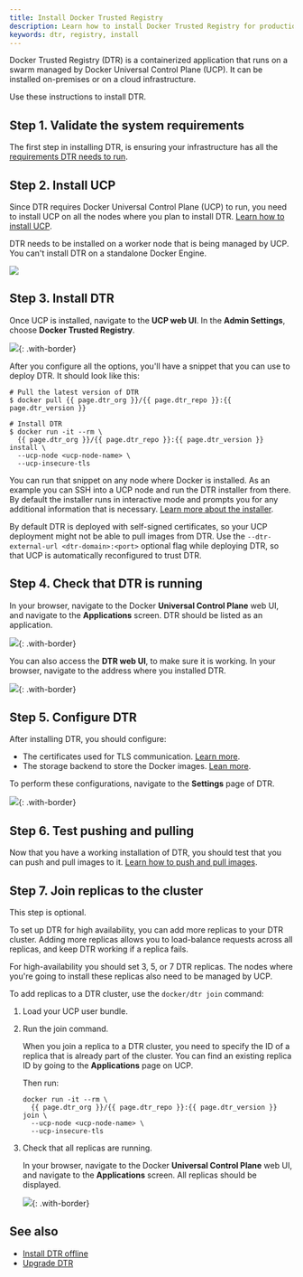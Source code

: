 ```yaml
---
title: Install Docker Trusted Registry
description: Learn how to install Docker Trusted Registry for production.
keywords: dtr, registry, install
---
```


Docker Trusted Registry (DTR) is a containerized application that runs on a
swarm managed by Docker Universal Control Plane (UCP). It can be installed
on-premises or on a cloud infrastructure.

Use these instructions to install DTR.

## Step 1. Validate the system requirements

The first step in installing DTR, is ensuring your
infrastructure has all the [requirements DTR needs to run](system-requirements.md).

## Step 2. Install UCP

Since DTR requires Docker Universal Control Plane (UCP)
to run, you need to install UCP on all the nodes where you plan to install DTR.
[Learn how to install UCP](/datacenter/ucp/2.2/guides/admin/install.md).

DTR needs to be installed on a worker node that is being managed by UCP.
You can't install DTR on a standalone Docker Engine.

![](../../images/install-dtr-1.svg)


## Step 3. Install DTR

Once UCP is installed, navigate to the **UCP web UI**. In the **Admin Settings**,
choose **Docker Trusted Registry**.

![](../../images/install-dtr-2.png){: .with-border}

After you configure all the options, you'll have a snippet that you can use
to deploy DTR. It should look like this:

```none
# Pull the latest version of DTR
$ docker pull {{ page.dtr_org }}/{{ page.dtr_repo }}:{{ page.dtr_version }}

# Install DTR
$ docker run -it --rm \
  {{ page.dtr_org }}/{{ page.dtr_repo }}:{{ page.dtr_version }} install \
  --ucp-node <ucp-node-name> \
  --ucp-insecure-tls
```

You can run that snippet on any node where Docker is installed. As an example
you can SSH into a UCP node and run the DTR installer from there. By default
the installer runs in interactive mode and prompts you for any additional
information that is necessary.
[Learn more about the installer](../../../reference/cli/install.md).

By default DTR is deployed with self-signed certificates, so your UCP deployment
might not be able to pull images from DTR.
Use the `--dtr-external-url <dtr-domain>:<port>` optional flag while deploying
DTR, so that UCP is automatically reconfigured to trust DTR.

## Step 4. Check that DTR is running

In your browser, navigate to the Docker **Universal Control Plane**
web UI, and navigate to the **Applications** screen. DTR should be listed
as an application.

![](../../images/install-dtr-3.png){: .with-border}

You can also access the **DTR web UI**, to make sure it is working. In your
browser, navigate to the address where you installed DTR.

![](../../images/install-dtr-4.png){: .with-border}


## Step 5. Configure DTR

After installing DTR, you should configure:

  * The certificates used for TLS communication. [Learn more](../configure/use-your-own-tls-certificates.md).
  * The storage backend to store the Docker images. [Lean more](../configure/external-storage/index.md).

  To perform these configurations, navigate to the **Settings** page of DTR.

  ![](../../images/install-dtr-5.png){: .with-border}


## Step 6. Test pushing and pulling

Now that you have a working installation of DTR, you should test that you can
push and pull images to it.
[Learn how to push and pull images](../../user/manage-images/pull-and-push-images.md).

## Step 7. Join replicas to the cluster

This step is optional.

To set up DTR for high availability,
you can add more replicas to your DTR cluster. Adding more replicas allows you
to load-balance requests across all replicas, and keep DTR working if a
replica fails.

For high-availability you should set 3, 5, or 7 DTR replicas. The nodes where
you're going to install these replicas also need to be managed by UCP.

To add replicas to a DTR cluster, use the `docker/dtr join` command:

1. Load your UCP user bundle.

2.  Run the join command.

    When you join a replica to a DTR cluster, you need to specify the
    ID of a replica that is already part of the cluster. You can find an
    existing replica ID by going to the **Applications** page on UCP.

    Then run:

    ```none
    docker run -it --rm \
      {{ page.dtr_org }}/{{ page.dtr_repo }}:{{ page.dtr_version }} join \
      --ucp-node <ucp-node-name> \
      --ucp-insecure-tls
    ```

3. Check that all replicas are running.

    In your browser, navigate to the Docker **Universal Control Plane**
    web UI, and navigate to the **Applications** screen. All replicas should
    be displayed.

    ![](../../images/install-dtr-6.png){: .with-border}

## See also

* [Install DTR offline](install-offline.md)
* [Upgrade DTR](../upgrade.md)
